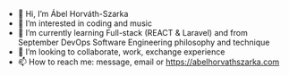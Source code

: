 - 👋 Hi, I’m Ábel Horváth-Szarka
- 👀 I’m interested in coding and music
- 🌱 I’m currently learning Full-stack (REACT & Laravel) and from September DevOps Software Engineering philosophy and technique
- 💞️ I’m looking to collaborate, work, exchange experience
- 📫 How to reach me: message, email or https://abelhorvathszarka.com

<!---
abelhorvath04/abelhorvath04 is a ✨ special ✨ repository because its `README.md` (this file) appears on your GitHub profile.
You can click the Preview link to take a look at your changes.
--->
